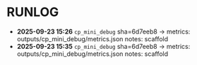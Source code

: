 # RUNLOG

- **2025-09-23 15:26** `cp_mini_debug` sha=6d7eeb8 → metrics: outputs/cp_mini_debug/metrics.json notes: scaffold
- **2025-09-23 15:35** `cp_mini_debug` sha=6d7eeb8 → metrics: outputs/cp_mini_debug/metrics.json notes: scaffold
